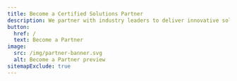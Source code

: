 ```yaml
---
title: Become a Certified Solutions Partner
description: We partner with industry leaders to deliver innovative solutions and an exceptional customer experience.
button:
  href: /
  text: Become a Partner
image:
  src: /img/partner-banner.svg
  alt: Become a Partner preview
sitemapExclude: true
---
```


